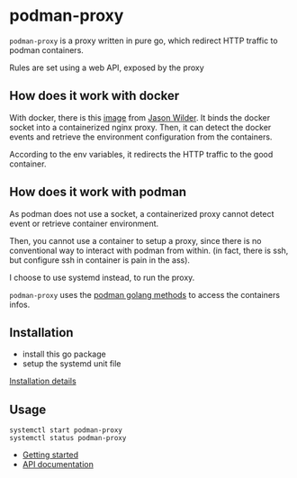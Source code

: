# podman-proxy

`podman-proxy` is a proxy written in pure go, which redirect HTTP traffic to podman containers.

Rules are set using a web API, exposed by the proxy

## How does it work with docker

With docker, there is this [image](https://github.com/jwilder/nginx-proxy) from [Jason Wilder](https://github.com/jwilder).
It binds the docker socket into a containerized nginx proxy.
Then, it can detect the docker events and retrieve the environment configuration from the containers.

According to the env variables, it redirects the HTTP traffic to the good container.

## How does it work with podman

As podman does not use a socket, a containerized proxy cannot detect event or retrieve container environment.

Then, you cannot use a container to setup a proxy, since there is no conventional way to interact with podman from within.
(in fact, there is ssh, but configure ssh in container is pain in the ass).

I choose to use systemd instead, to run the proxy.

`podman-proxy` uses the [podman golang methods](https://github.com/containers/libpod) to access the containers infos.

## Installation

- install this go package
- setup the systemd unit file

[Installation details](https://github.com/Dadard29/podman-proxy/blob/master/docs/installation.md)

## Usage

```shell script
systemctl start podman-proxy
systemctl status podman-proxy
```

- [Getting started](https://github.com/Dadard29/podman-proxy/blob/master/docs/overall.md)
- [API documentation](https://github.com/Dadard29/podman-proxy/blob/master/docs/api.md)
 
